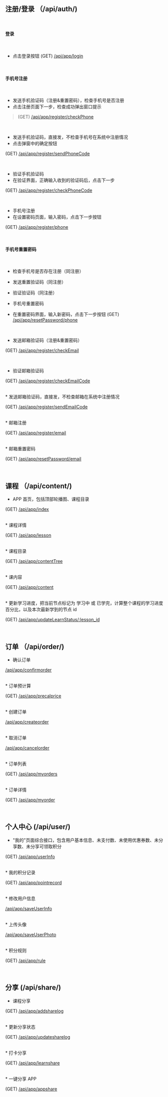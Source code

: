 ## 注册/登录 （/api/auth/)
<br>

#### 登录
<br>

* 点击登录按钮
(GET) [/api/app/login](./login.md)  
  
<br>

#### 手机号注册
<br>

*  发送手机验证码（注册&重置密码），检查手机号是否注册
*  点击注册页面下一步，检查成功弹出窗口提示

> (GET)  [/api/app/register/checkPhone](./register_check_phone.md)  
 
<br>

*  发送手机验证码，直接发，不检查手机号在系统中注册情况
*  点击弹窗中的确定按钮

 (GET)  [/api/app/register/sendPhoneCode](./register_send_phone_code.md)

<br>

*  验证手机验证码
*  在验证界面，正确输入收到的验证码后，点击下一步

 (GET)   [/api/app/register/checkPhoneCode](./register_check_phone_code.md)

<br>

*  手机号注册
*  在设置密码页面，输入密码，点击下一步按钮

 (GET)  [/api/app/register/phone](./register_phone.md)

<br>

#### 手机号重置密码
<br>

*  检查手机号是否存在注册（同注册）

*  发送重置验证码（同注册）

*  验证验证码（同注册）

*  手机号重置密码
*  在重置密码界面，输入新密码，点击下一步按钮
 (GET) [/api/app/resetPassword/phone](./reset_password_phone.md)

<br>


*  发送邮箱验证码（注册&重置密码）

 (GET) [/api/app/register/checkEmail](./register_check_email.md)

<br>

*  验证邮箱验证码

 (GET) [/api/app/register/checkEmailCode](./register_check_email_code.md)

<br>
*  发送邮箱验证码，直接发，不检查邮箱在系统中注册情况

(GET) [/api/app/register/sendEmailCode](./register_send_email_code.md)

<br>
*  邮箱注册

 (GET) [/api/app/register/email](./register_email.md)

<br>
*  邮箱重置密码

 (GET) [/api/app/resetPassword/email](./reset_password_email.md)

<br>

## 课程 （/api/content/)

*  APP 首页，包括顶部轮播图、课程目录

 (GET)  [/api/app/index](./index.md)

<br>
* 课程详情

 (GET)  [/api/app/lesson](./lesson.md)

<br>
* 课程目录

 (GET) [/api/app/contentTree](./content_tree.md)

<br>
*  课内容

 (GET) [/api/app/content](./content.md)

<br>
* 更新学习进度，把当前节点标记为 学习中 或 已学完，计算整个课程的学习进度百分比，以及本次最新学到的节点 id

 (GET) [/api/app/updateLearnStatus/:lesson_id](./update_learn_status.md)


<br>

## 订单 （/api/order/)


* 确认订单

[/api/app/confirmorder](./confirm_order.md)

<br>
* 订单预计算

(GET)  [/api/app/precalprice](./precal_price.md)

<br>
* 创建订单

[/api/app/createorder](./create_order.md)

<br>
* 取消订单

 [/api/app/cancelorder](./cancel_order.md)

<br>
* 订单列表

 (GET) [/api/app/myorders](./my_orders.md)

<br>
* 订单详情

 (GET)  [/api/app/myorder](./my_order.md)



<br>

## 个人中心 (/api/user/)


*  "我的"页面综合接口，包含用户基本信息、未支付数、未使用优惠券数、未分享数、未分享可领取积分

(GET) [/api/app/userInfo](./user_info.md)

<br>
*  我的积分记录

(GET) [/api/app/pointrecord](./point_record.md)

<br>
*  修改用户信息

 [/api/app/saveUserInfo](./save_user_info.md)

<br>
*  上传头像

 [/api/app/saveUserPhoto](./save_user_photo.md)

<br>
*  积分规则

(GET) [/api/app/rule](./rule.md)


<br>

## 分享 (/api/share/)


* 课程分享

 (GET) [/api/app/addsharelog](./add_share_log.md)

<br>
*  更新分享状态

(GET) [/api/app/updatesharelog](./update_share_log.md)

<br>
*  打卡分享

(GET) [/api/app/learnshare](./learn_share.md)

<br>
*  一键分享 APP

(GET) [/api/app/appshare](./app_share.md)



